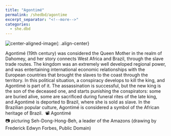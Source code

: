 ```yaml
---
title: "Agontimé"
permalink: /shedbd/agontime
excerpt_separator: "<!--more-->"
categories:
  - she.dbd
---
```



![center-aligned-image](https://upload.wikimedia.org/wikipedia/commons/9/99/Dahomey_amazon1.jpg){: .align-center}


Agontimé (19th century) was considered the Queen Mother in the realm of Dahomey, and her story connects West Africa and Brazil, through the slave trade routes. The kingdom was an extremely well developed regional power, and was entertaining international economic relationships with the European countries that brought the slaves to the coast through the territory. In this political situation, a conspiracy develops to kill the king, and Agontimé is part of it. The assassination is successful, but the new king is the son of the deceased one, and starts punishing the conspirators: some are buried alive, some are sacrificed during funeral rites of the late king, and Agontimé is deported to Brazil, where she is sold as slave. In the Brazilian popular culture, Agontimé is considered a symbol of the African heritage of Brazil.⁠
⁠
📽️ Agontimé⁠ \
📷 picturing Seh-Dong-Hong-Beh, a leader of the Amazons (drawing by Frederick Edwyn Forbes, Public Domain)
